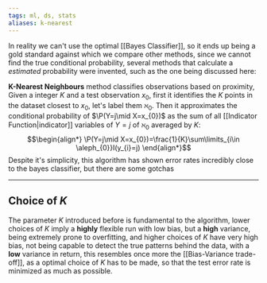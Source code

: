 ```yaml
---
tags: ml, ds, stats
aliases: k-nearest
---
```

In reality we can't use the optimal [[Bayes Classifier]], so it ends up being a gold standard against which we compare other methods, since we cannot find the true conditional probability, several methods that calculate a *estimated* probability were invented, such as the one being discussed here:

**K-Nearest Neighbours** method classifies observations based on proximity, Given a integer $K$ and a test observation $x_{0}$, first it identifies the $K$ points in the dataset closest to $x_{0}$, let's label them $\aleph_{0}$. Then it approximates the conditional probability of $\P(Y=j\mid X=x_{0})$ as the sum of all [[Indicator Function|indicator]] variables of $Y=j$ of $\aleph_{0}$ averaged by $K$:
$$\begin{align*}
\P(Y=j\mid X=x_{0})=\frac{1}{K}\sum\limits_{i\in \aleph_{0}}I(y_{i}=j)
\end{align*}$$
Despite it's simplicity, this algorithm has shown error rates incredibly close to the bayes classifier, but there are some gotchas
___
## Choice of $K$

The parameter $K$ introduced before is fundamental to the algorithm, lower choices of $K$ imply a **highly** flexible run with low bias, but a **high** variance, being extremely prone to overfitting, and higher choices of $K$ have very high bias, not being capable to detect the true patterns behind the data, with a **low** variance in return, this resembles once more the [[Bias-Variance trade-off]], as a optimal choice of $K$ has to be made, so that the test error rate is minimized as much as possible.

